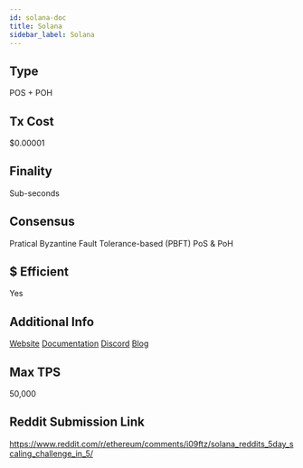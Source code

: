 ```yaml
---
id: solana-doc
title: Solana
sidebar_label: Solana
---
```


## Type
POS + POH

## Tx Cost
$0.00001
## Finality
Sub-seconds
## Consensus
Pratical Byzantine Fault Tolerance-based (PBFT) PoS & PoH
## $ Efficient
Yes
## Additional Info
[Website](https://www.solana.com)
[Documentation](https://docs.solana.com)
[Discord](https://discord.gg/m6K4Afvd)
[Blog](https://medium.com/solana-labs)
## Max TPS
50,000
## Reddit Submission Link

https://www.reddit.com/r/ethereum/comments/i09ftz/solana_reddits_5day_scaling_challenge_in_5/
